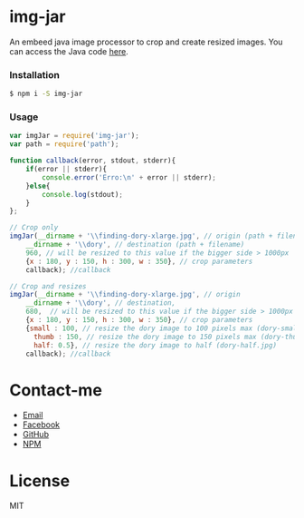 # img-jar

An embeed java image processor to crop and create resized images.
You can access the Java code [here](https://github.com/raphaelbs/img-jar-java).

### Installation

```sh
$ npm i -S img-jar
```

### Usage

```javascript
var imgJar = require('img-jar');
var path = require('path');

function callback(error, stdout, stderr){
	if(error || stderr){
		console.error('Erro:\n' + error || stderr);
	}else{
		console.log(stdout);
	}
};

// Crop only
imgJar(__dirname + '\\finding-dory-xlarge.jpg', // origin (path + filename + extension)
	__dirname + '\\dory', // destination (path + filename)
	960, // will be resized to this value if the bigger side > 1000px
	{x : 180, y : 150, h : 300, w : 350}, // crop parameters
	callback); //callback

// Crop and resizes
imgJar(__dirname + '\\finding-dory-xlarge.jpg', // origin
	__dirname + '\\dory', // destination,
	680,  // will be resized to this value if the bigger side > 1000px
	{x : 180, y : 150, h : 300, w : 350}, // crop parameters
	{small : 100, // resize the dory image to 100 pixels max (dory-small.jpg)
	  thumb : 150, // resize the dory image to 150 pixels max (dory-thumb.jpg)
	  half: 0.5}, // resize the dory image to half (dory-half.jpg)
	callback); //callback
```

# Contact-me
* [Email](mailto:raphael.b.souza@hotmail.com)
* [Facebook](https://facebook.com/raphaelbs)
* [GitHub](https://github.com/raphaelbs)
* [NPM](https://npmjs.com/~ralpha)

# License
MIT
